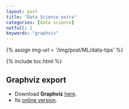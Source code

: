 ```yaml
---
layout: post
title: "Data Science extra"
categories: [data science]
notfull: 1
keywords: "graphviz"
---
```


{% assign img-url = '/img/post/ML/data-tips' %}

{% include toc.html %}

## Graphviz export

- Download **Graphviz** [here](https://graphviz.gitlab.io/download/). 
- Its [online version](http://webgraphviz.com/).
